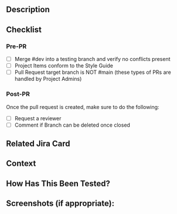 <!--- Provide a general summary of your changes in the Title above (use the Feature Name as a starter)-->

## Description
<!--- Describe your changes in detail -->

## Checklist
<!-- Make sure the Checklist Items have been completed before requesting review -->
### Pre-PR
- [ ] Merge #dev into a testing branch and verify no conflicts present
- [ ] Project Items conform to the Style Guide
- [ ] Pull Request target branch is NOT #main (these types of PRs are handled by Project Admins)

### Post-PR
Once the pull request is created, make sure to do the following:
- [ ] Request a reviewer
- [ ] Comment if Branch can be deleted once closed

## Related Jira Card
<!--- Please link to the Jira card here: -->

## Context
<!--- Why is this change required? What problem does it solve? -->
<!--- If it fixes an open card, please link to the card above. -->

## How Has This Been Tested?
<!--- Please describe in detail how you tested your changes. -->
<!--- Include details of your testing environment, and the tests you ran to -->
<!--- see how your change affects other areas of the code, etc. -->

## Screenshots (if appropriate):
